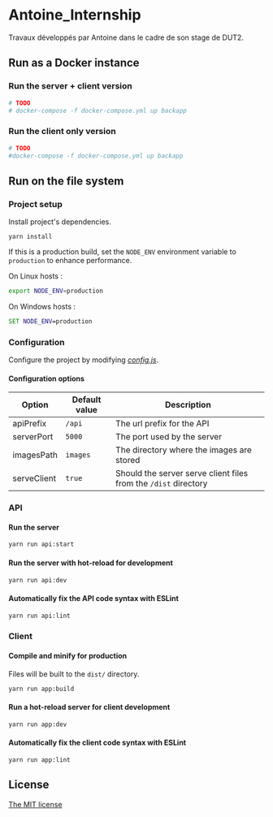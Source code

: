 # Antoine_Internship
Travaux développés par Antoine dans le cadre de son stage de DUT2.


## Run as a Docker instance
### Run the server + client version
```sh
# TODO
# docker-compose -f docker-compose.yml up backapp
```

### Run the client only version
```sh
# TODO
#docker-compose -f docker-compose.yml up backapp
```


## Run on the file system
### Project setup
Install project's dependencies.
```
yarn install
```

If this is a production build, set the `NODE_ENV` environment variable to `production` to enhance performance.

On Linux hosts :
```sh
export NODE_ENV=production
```
On Windows hosts :
```bat
SET NODE_ENV=production
```

### Configuration 
Configure the project by modifying *[config.js](config.js)*.

#### Configuration options
| Option      | Default value | Description |
| ----------- | ------------- | ----------- |
| apiPrefix | `/api` | The url prefix for the API |
| serverPort | `5000` | The port used by the server |
| imagesPath | `images` | The directory where the images are stored |
| serveClient | `true` | Should the server serve client files from the `/dist` directory |


### API
#### Run the server
```sh
yarn run api:start
```

#### Run the server with hot-reload for development
```sh
yarn run api:dev
```

#### Automatically fix the API code syntax with ESLint
```sh
yarn run api:lint
```


### Client
#### Compile and minify for production
Files will be built to the `dist/` directory.
```sh
yarn run app:build
```

#### Run a hot-reload server for client development
```sh
yarn run app:dev
```


#### Automatically fix the client code syntax with ESLint
```
yarn run app:lint
```

## License
[The MIT license](LICENSE)
